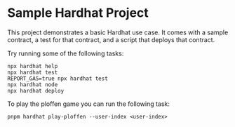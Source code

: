 # Sample Hardhat Project

This project demonstrates a basic Hardhat use case. It comes with a sample contract, a test for that contract, and a script that deploys that contract.

Try running some of the following tasks:

```shell
npx hardhat help
npx hardhat test
REPORT_GAS=true npx hardhat test
npx hardhat node
npx hardhat deploy
```

To play the ploffen game you can run the following task:

```shell
pnpm hardhat play-ploffen --user-index <user-index>
```
